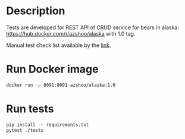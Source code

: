 # Description

Tests are developed for REST API of CRUD service for bears in alaska: https://hub.docker.com/r/azshoo/alaska with 1.0 tag.

Manual test check list available by the [link](https://docs.google.com/spreadsheets/d/1EIMX3Ypry0igtNWVbKtv6mQeB96l7UX8U041T8biUJ4/edit?usp=sharing).
# Run Docker image

```bash
docker run -p 8091:8091 azshoo/alaska:1.0
```


# Run tests

```bash
pip install -r requirements.txt
pytest ./tests
```